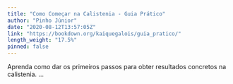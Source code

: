 ```yaml
---
title: "Como Começar na Calistenia - Guia Prático"
author: "Pinho Júnior"
date: "2020-08-12T13:57:05Z"
link: "https://bookdown.org/kaiquegalois/guia_pratico/"
length_weight: "17.5%"
pinned: false
---
```


Aprenda como dar os primeiros passos para obter resultados concretos na calistenia. ...
